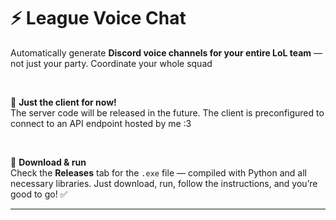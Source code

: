 # ⚡ League Voice Chat

Automatically generate **Discord voice channels for your entire LoL team** — not just your party. Coordinate your whole squad

<br>

🚀 **Just the client for now!**  
The server code will be released in the future. The client is preconfigured to connect to an API endpoint hosted by me :3

<br>

💾 **Download & run**  
Check the **Releases** tab for the `.exe` file — compiled with Python and all necessary libraries. Just download, run, follow the instructions, and you’re good to go! ✅
****
